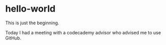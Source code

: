 # hello-world
This is just the beginning.

Today I had a meeting with a codecademy advisor who advised me to use GitHub.
